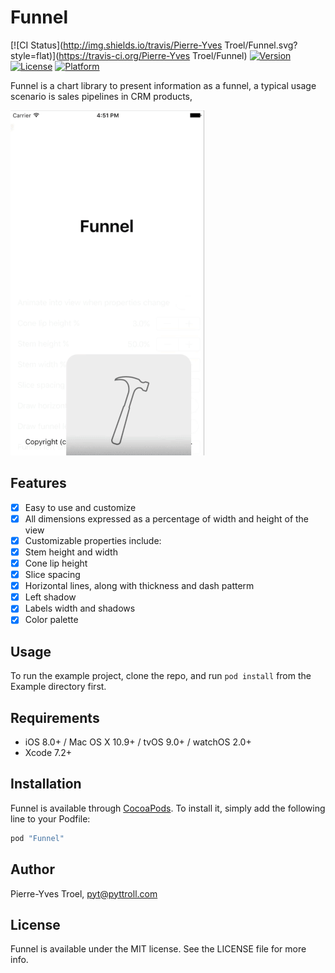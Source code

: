 # Funnel

[![CI Status](http://img.shields.io/travis/Pierre-Yves Troel/Funnel.svg?style=flat)](https://travis-ci.org/Pierre-Yves Troel/Funnel)
[![Version](https://img.shields.io/cocoapods/v/Funnel.svg?style=flat)](http://cocoapods.org/pods/Funnel)
[![License](https://img.shields.io/cocoapods/l/Funnel.svg?style=flat)](http://cocoapods.org/pods/Funnel)
[![Platform](https://img.shields.io/cocoapods/p/Funnel.svg?style=flat)](http://cocoapods.org/pods/Funnel)

Funnel is a chart library to present information as a funnel, a typical usage scenario is sales pipelines in CRM products,

![](funnel-demo.gif)

## Features

- [x] Easy to use and customize
- [x] All dimensions expressed as a percentage of width and height of the view
- [x] Customizable properties include:
- [x] Stem height and width
- [x] Cone lip height
- [x] Slice spacing
- [x] Horizontal lines, along with thickness and dash patterm
- [x] Left shadow
- [x] Labels width and shadows
- [x] Color palette

## Usage

To run the example project, clone the repo, and run `pod install` from the Example directory first.

## Requirements

- iOS 8.0+ / Mac OS X 10.9+ / tvOS 9.0+ / watchOS 2.0+
- Xcode 7.2+

## Installation

Funnel is available through [CocoaPods](http://cocoapods.org). To install
it, simply add the following line to your Podfile:

```ruby
pod "Funnel"
```

## Author

Pierre-Yves Troel, pyt@pyttroll.com

## License

Funnel is available under the MIT license. See the LICENSE file for more info.

